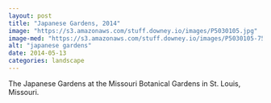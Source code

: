 ```yaml
---
layout: post
title: "Japanese Gardens, 2014"
image: "https://s3.amazonaws.com/stuff.downey.io/images/P5030105.jpg"
image-med: "https://s3.amazonaws.com/stuff.downey.io/images/P5030105-750.jpg"
alt: "japanese gardens"
date: 2014-05-13
categories: landscape
---
```


The Japanese Gardens at the Missouri Botanical Gardens in St. Louis, Missouri.
